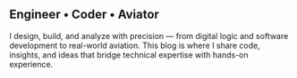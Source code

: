 ## Engineer • Coder • Aviator

I design, build, and analyze with precision — from digital logic and software development to real-world aviation. 
This blog is where I share code, insights, and ideas that bridge technical expertise with hands-on experience.


